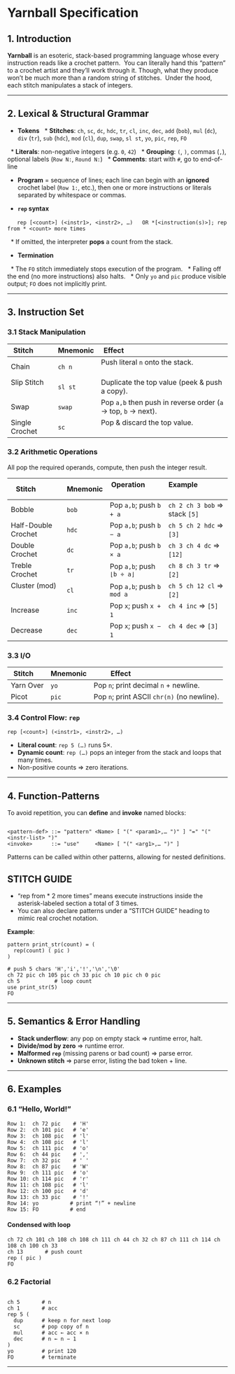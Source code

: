 # Yarnball Specification
## 1. Introduction

**Yarnball** is an esoteric, stack-based programming language whose every instruction reads like a crochet pattern.  You can literally hand this “pattern” to a crochet artist and they’ll work through it. Though, what they produce won’t be much more than a random string of stitches.  Under the hood, each stitch manipulates a stack of integers.

---


## 2. Lexical & Structural Grammar


* **Tokens**
  * **Stitches**: `ch`, `sc`, `dc`, `hdc`, `tr`, `cl`, `inc`, `dec`, `add` (`bob`), `mul` (`dc`), `div` (`tr`), `sub` (`hdc`), `mod` (`cl`), `dup`, `swap`, `sl st`, `yo`, `pic`, `rep`, `FO`

  * **Literals**: non-negative integers (e.g. `0`, `42`)
  * **Grouping**: `(`, `)`, commas (`,`), optional labels (`Row N:`, `Round N:`)
  * **Comments**: start with `#`, go to end-of-line

* **Program** = sequence of lines; each line can begin with an **ignored** crochet label (`Row 1:`, etc.), then one or more instructions or literals separated by whitespace or commas.

* **`rep` syntax**

  ```
  rep [<count>] (<instr1>, <instr2>, …)   OR
  *[<instruction(s)>]; rep from * <count> more times
  ```

  * If omitted, the interpreter **pops** a count from the stack.

* **Termination**

  * The `FO` stitch immediately stops execution of the program.
  * Falling off the end (no more instructions) also halts.
  * Only `yo` and `pic` produce visible output; `FO` does not implicitly print.

---

  

## 3. Instruction Set

### 3.1 Stack Manipulation

| Stitch         | Mnemonic | Effect                                                    |
| -------------- | -------- | --------------------------------------------------------- |
| Chain          | `ch n`   | Push literal `n` onto the stack.                          |
| Slip Stitch      | `sl st`    | Duplicate the top value (peek & push a copy).             |
| Swap           | `swap`   | Pop `a,b` then push in reverse order (`a` $\rightarrow$ top, `b` $\rightarrow$ next). |
| Single Crochet | `sc`     | Pop & discard the top value.                              |

### 3.2 Arithmetic Operations

All pop the required operands, compute, then push the integer result.

| Stitch          | Mnemonic | Operation                 | Example                       |
| --------------- | -------- | ------------------------- | ----------------------------- |
| Bobble          | `bob`    | Pop `a,b`; push `b + a`   | `ch 2 ch 3 bob` ⇒ stack `[5]` |
| Half-Double Crochet | `hdc`    | Pop `a,b`; push `b − a`   | `ch 5 ch 2 hdc` ⇒ `[3]`       |
| Double Crochet  | `dc`    | Pop `a,b`; push `b × a`   | `ch 3 ch 4 dc` ⇒ `[12]`      |
| Treble Crochet  | `tr`    | Pop `a,b`; push `⌊b ÷ a⌋` | `ch 8 ch 3 tr` ⇒ `[2]`       |
| Cluster (mod)   | `cl`    | Pop `a,b`; push `b mod a` | `ch 5 ch 12 cl` ⇒ `[2]`      |
| Increase        | `inc`    | Pop `x`; push `x + 1`     | `ch 4 inc` ⇒ `[5]`            |
| Decrease        | `dec`    | Pop `x`; push `x − 1`     | `ch 4 dec` ⇒ `[3]`            |

### 3.3 I/O

| Stitch    | Mnemonic | Effect                                      |
| --------- | -------- | ------------------------------------------- |
| Yarn Over | `yo`     | Pop `n`; print decimal `n` + newline.       |
| Picot     | `pic`    | Pop `n`; print ASCII `chr(n)` (no newline). |

### 3.4 Control Flow: `rep`
```
rep [<count>] (<instr1>, <instr2>, …)
```

* **Literal count**: `rep 5 (…)` runs 5×.
* **Dynamic count**: `rep (…)` pops an integer from the stack and loops that many times.
* Non-positive counts ⇒ zero iterations.

---

## 4. Function-Patterns

To avoid repetition, you can **define** and **invoke** named blocks:

```bnf

<pattern-def> ::= "pattern" <Name> [ "(" <param1>,… ")" ] "=" "(" <instr-list> ")"
<invoke>      ::= "use"     <Name> [ "(" <arg1>,… ")" ]

```
Patterns can be called within other patterns, allowing for nested definitions.

## STITCH GUIDE
* “rep from * 2 more times” means execute instructions inside the asterisk-labeled section a total of 3 times.
* You can also declare patterns under a “STITCH GUIDE” heading to mimic real crochet notation.

**Example**:

```
pattern print_str(count) = (
  rep(count) ( pic )
)

# push 5 chars 'H','i','!','\n','\0'
ch 72 pic ch 105 pic ch 33 pic ch 10 pic ch 0 pic  
ch 5           # loop count
use print_str(5)
FO

```

---

## 5. Semantics & Error Handling

* **Stack underflow**: any pop on empty stack ⇒ runtime error, halt.
* **Divide/mod by zero** ⇒ runtime error.
* **Malformed `rep`** (missing parens or bad count) ⇒ parse error.
* **Unknown stitch** ⇒ parse error, listing the bad token + line.

---
## 6. Examples

### 6.1 “Hello, World!”
```
Row 1:  ch 72 pic    # 'H'
Row 2:  ch 101 pic   # 'e'
Row 3:  ch 108 pic   # 'l'
Row 4:  ch 108 pic   # 'l'
Row 5:  ch 111 pic   # 'o'
Row 6:  ch 44 pic    # ','
Row 7:  ch 32 pic    # ' '
Row 8:  ch 87 pic    # 'W'
Row 9:  ch 111 pic   # 'o'
Row 10: ch 114 pic   # 'r'
Row 11: ch 108 pic   # 'l'
Row 12: ch 100 pic   # 'd'
Row 13: ch 33 pic    # '!'
Row 14: yo          # print “!” + newline
Row 15: FO          # end

```

  

#### Condensed with loop

```
ch 72 ch 101 ch 108 ch 108 ch 111 ch 44 ch 32 ch 87 ch 111 ch 114 ch 108 ch 100 ch 33
ch 13       # push count
rep ( pic )
FO
```


### 6.2 Factorial

```

ch 5       # n
ch 1       # acc
rep 5 (
  dup      # keep n for next loop
  sc       # pop copy of n
  mul      # acc ← acc × n
  dec      # n ← n − 1
)
yo         # print 120
FO         # terminate
```
---
